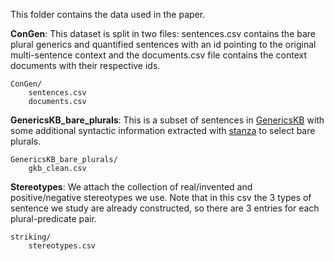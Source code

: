 This folder contains the data used in the paper.

**ConGen**: This dataset is split in two files: sentences.csv contains the bare plural generics and quantified sentences with an id pointing to the original multi-sentence context and the documents.csv file contains the context documents with their respective ids.

```
ConGen/
    sentences.csv
    documents.csv
```

**GenericsKB_bare_plurals**: This is a subset of sentences in [GenericsKB](https://arxiv.org/abs/2005.00660) with some additional syntactic information extracted with [stanza](https://stanfordnlp.github.io/stanza/) to select bare plurals.

```
GenericsKB_bare_plurals/
    gkb_clean.csv
```

**Stereotypes**: We attach the collection of real/invented and positive/negative stereotypes we use. Note that in this csv the 3 types of sentence we study are already constructed, so there are 3 entries for each plural-predicate pair.

```
striking/
    stereotypes.csv
```
